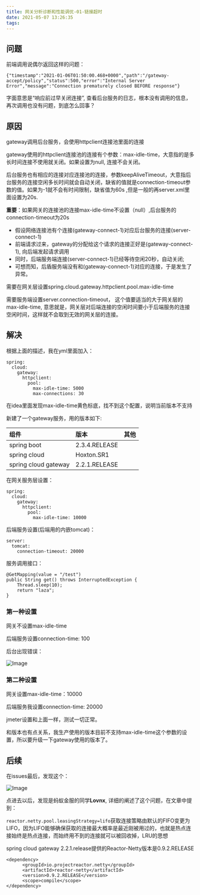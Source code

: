 ```yaml
---
title: 网关分析诊断和性能调优-01-链接超时
date: 2021-05-07 13:26:35
tags:
---
```


## 问题

前端调用说偶尔返回这样的问题：

```
{"timestamp":"2021-01-06T01:50:00.468+0000","path":"/gateway-accept/policy","status":500,"error":"Internal Server Error","message":"Connection prematurely closed BEFORE response"}
```

字面意思是“响应前过早关闭连接”, 查看后台服务的日志，根本没有调用的信息，再次调用也没有问题，到底怎么回事？

## 原因

gateway调用后台服务，会使用httpclient连接池里面的连接

gateway使用的httpclient连接池的连接有个参数：max-idle-time，大意指的是多长时间连接不使用就关闭。如果设置为null, 连接不会关闭。

后台服务也有相应的连接对应连接池的连接，参数keepAliveTimeout，大意指后台服务的连接空闲多长时间就会自动关闭，缺省的值就是connection-timeout参数的值。如果为-1就不会有时间限制，缺省值为60s ,但是一般的再server.xml里面设置为20s.

**重要**：如果网关的连接池的连接max-idle-time不设置（null）,后台服务的connection-timeout为20s

- 假设网络连接池有个连接(gateway-connect-1)对应后台服务的连接(server-connect-1)
- 前端请求过来，gateway的分配给这个请求的连接正好是(gateway-connect-1), 向后端发起请求调用
- 同时，后端服务端连接(server-connect-1)已经等待空闲20秒，自动关闭;
- 可想而知，后盾服务端没有和(gateway-connect-1)对应的连接，于是发生了异常。

需要在网关层设置spring.cloud.gateway.httpclient.pool.max-idle-time

需要服务端设置server.connection-timeout， 这个值要适当的大于网关层的max-idle-time, 意思就是，网关层对后端连接的空闲时间要小于后端服务的连接空闲时间，这样就不会取到无效的网关层的连接。





## 解决

根据上面的描述，我在yml里面加入：

```
spring:
  cloud:
    gateway:
      httpclient:
        pool:
          max-idle-time: 5000
          max-connections: 30
```

在idea里面发现max-idle-time黄色标底，找不到这个配置，说明当前版本不支持

新建了一个gateway服务，用的版本如下:

| 组件                 | 版本          | 其他 |
| :------------------- | :------------ | :--- |
| spring boot          | 2.3.4.RELEASE |      |
| spring cloud         | Hoxton.SR1    |      |
| spring cloud gateway | 2.2.1.RELEASE |      |

在网关服务层设置：

```
spring:
  cloud:
    gateway:
      httpclient:
        pool:
          max-idle-time: 10000
```

后端服务设置(后端用的内嵌tomcat)：

```
server:
  tomcat:
    connection-timeout: 20000
```

服务调用接口：

```
@GetMapping(value = "/test")
public String get() throws InterruptedException {
    Thread.sleep(10);
    return "laza";
}
```

### 第一种设置

网关不设置max-idle-time

后端服务设置connection-time: 100

后台出现错误：

![Image](https://mmbiz.qpic.cn/mmbiz_png/eQPyBffYbufxekVTqYGjCYiawbk6PXXGgn0o1Gg112e9RxU6Aicv2TIViauTia1oFcBu2ib1IPsPfE8WrbicuaZchQTg/640?wx_fmt=png&wxfrom=5&wx_lazy=1&wx_co=1)



### 第二种设置

网关设置max-idle-time：10000

后端服务我设置connection-time: 20000

jmeter设置和上面一样，测试一切正常。

和版本也有点关系，我生产使用的版本目前不支持max-idle-time这个参数的设置，所以要升级一下gateway使用的版本了。

## 后续

在issues最后，发现这个：

![Image](https://mmbiz.qpic.cn/mmbiz_png/eQPyBffYbufxekVTqYGjCYiawbk6PXXGgvvXia79koiaVCxIia0TYqswRfXRiclrwX682Xeoq0iavlIAnsDpMHACqXlg/640?wx_fmt=png&wxfrom=5&wx_lazy=1&wx_co=1)



点进去以后，发现是蚂蚁金服的同学**Lovnx**, 详细的阐述了这个问题，在文章中提到：

`reactor.netty.pool.leasingStrategy=lifo`获取连接策略由默认的FIFO变更为LIFO，因为LIFO能够确保获取的连接最大概率是最近刚被用过的，也就是热点连接始终是热点连接，而始终用不到的连接就可以被回收掉，LRU的思想

spring cloud gateway 2.2.1.release提供的Reactor-Netty版本是0.9.2.RELEASE

```
<dependency>
      <groupId>io.projectreactor.netty</groupId>
      <artifactId>reactor-netty</artifactId>
      <version>0.9.2.RELEASE</version>
      <scope>compile</scope>
</dependency>
```